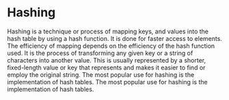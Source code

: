 # Hashing
Hashing is a technique or process of mapping keys, and values into the hash table by using a hash function. It is done for faster access to elements. The efficiency of mapping depends on the efficiency of the hash function used.
It is the process of transforming any given key or a string of characters into another value. This is usually represented by a shorter, fixed-length value or key that represents and makes it easier to find or employ the original string. The most popular use for hashing is the implementation of hash tables.
The most popular use for hashing is the implementation of hash tables.
